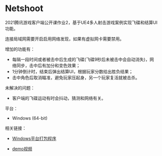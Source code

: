 # Netshoot
2021腾讯游戏客户端公开课作业2，基于UE4多人射击游戏案例实现飞碟和结算UI功能。

连接局域网需要开启启用网络发现，如果有虚拟网卡需要禁用。



增加的功能有：

- 每隔一段时间或者被击中后生成的飞碟(飞碟9秒后未被击中会自动消失)，网络同步，击中后有加分和变色效果；
- 1分钟倒计时，结束后弹出结算UI，根据玩家分数给出胜负结果；
- 击中角色后取消瞄准，避免玩家压起身，另一个玩家复活就被击杀。



未解决的问题：

- 客户端的飞碟运动有时会抖动，猜测和网络有关。



平台：

- Windows (64-bit)



相关链接：

- [Windows平台打包程序](https://share.weiyun.com/mjcXQGDh)

- [demo视频](https://share.weiyun.com/OeQWDJ7k)

